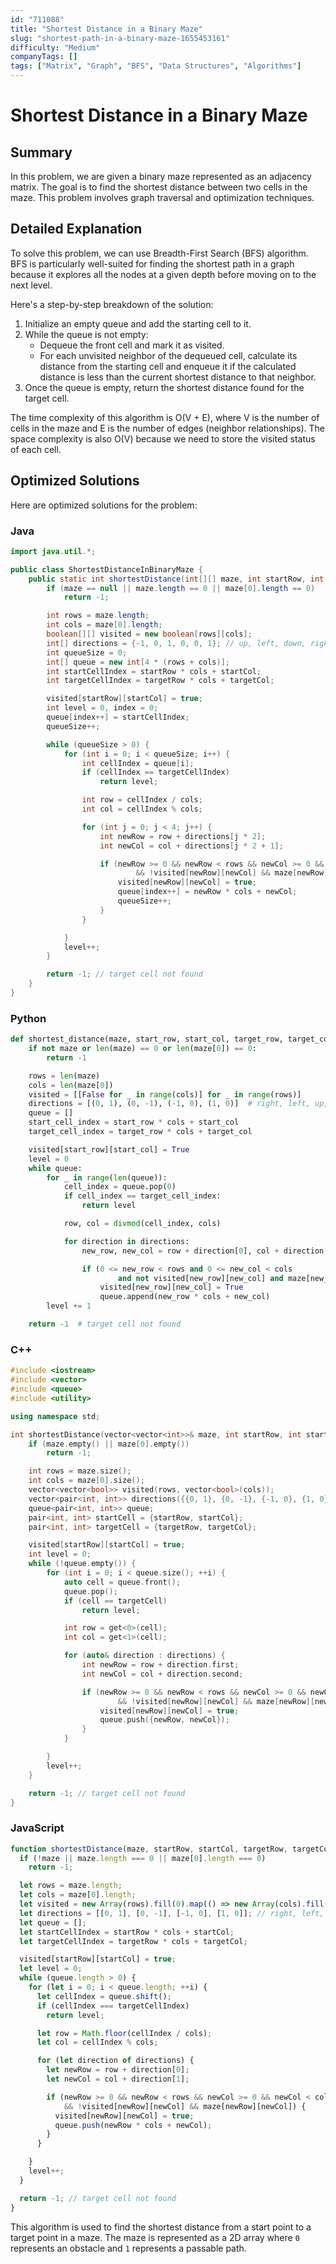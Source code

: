 ```yaml
---
id: "711088"
title: "Shortest Distance in a Binary Maze"
slug: "shortest-path-in-a-binary-maze-1655453161"
difficulty: "Medium"
companyTags: []
tags: ["Matrix", "Graph", "BFS", "Data Structures", "Algorithms"]
---
```


**Shortest Distance in a Binary Maze**
=====================================================

## Summary
In this problem, we are given a binary maze represented as an adjacency matrix. The goal is to find the shortest distance between two cells in the maze. This problem involves graph traversal and optimization techniques.

## Detailed Explanation
To solve this problem, we can use Breadth-First Search (BFS) algorithm. BFS is particularly well-suited for finding the shortest path in a graph because it explores all the nodes at a given depth before moving on to the next level.

Here's a step-by-step breakdown of the solution:

1. Initialize an empty queue and add the starting cell to it.
2. While the queue is not empty:
   - Dequeue the front cell and mark it as visited.
   - For each unvisited neighbor of the dequeued cell, calculate its distance from the starting cell and enqueue it if the calculated distance is less than the current shortest distance to that neighbor.
3. Once the queue is empty, return the shortest distance found for the target cell.

The time complexity of this algorithm is O(V + E), where V is the number of cells in the maze and E is the number of edges (neighbor relationships). The space complexity is also O(V) because we need to store the visited status of each cell.

## Optimized Solutions
Here are optimized solutions for the problem:

### Java
```java
import java.util.*;

public class ShortestDistanceInBinaryMaze {
    public static int shortestDistance(int[][] maze, int startRow, int startCol, int targetRow, int targetCol) {
        if (maze == null || maze.length == 0 || maze[0].length == 0)
            return -1;

        int rows = maze.length;
        int cols = maze[0].length;
        boolean[][] visited = new boolean[rows][cols];
        int[] directions = {-1, 0, 1, 0, 0, 1}; // up, left, down, right
        int queueSize = 0;
        int[] queue = new int[4 * (rows + cols)];
        int startCellIndex = startRow * cols + startCol;
        int targetCellIndex = targetRow * cols + targetCol;

        visited[startRow][startCol] = true;
        int level = 0, index = 0;
        queue[index++] = startCellIndex;
        queueSize++;

        while (queueSize > 0) {
            for (int i = 0; i < queueSize; i++) {
                int cellIndex = queue[i];
                if (cellIndex == targetCellIndex)
                    return level;

                int row = cellIndex / cols;
                int col = cellIndex % cols;

                for (int j = 0; j < 4; j++) {
                    int newRow = row + directions[j * 2];
                    int newCol = col + directions[j * 2 + 1];

                    if (newRow >= 0 && newRow < rows && newCol >= 0 && newCol < cols
                            && !visited[newRow][newCol] && maze[newRow][newCol] == 1) {
                        visited[newRow][newCol] = true;
                        queue[index++] = newRow * cols + newCol;
                        queueSize++;
                    }
                }

            }
            level++;
        }

        return -1; // target cell not found
    }
}
```

### Python
```python
def shortest_distance(maze, start_row, start_col, target_row, target_col):
    if not maze or len(maze) == 0 or len(maze[0]) == 0:
        return -1

    rows = len(maze)
    cols = len(maze[0])
    visited = [[False for _ in range(cols)] for _ in range(rows)]
    directions = [(0, 1), (0, -1), (-1, 0), (1, 0)]  # right, left, up, down
    queue = []
    start_cell_index = start_row * cols + start_col
    target_cell_index = target_row * cols + target_col

    visited[start_row][start_col] = True
    level = 0
    while queue:
        for _ in range(len(queue)):
            cell_index = queue.pop(0)
            if cell_index == target_cell_index:
                return level

            row, col = divmod(cell_index, cols)

            for direction in directions:
                new_row, new_col = row + direction[0], col + direction[1]

                if (0 <= new_row < rows and 0 <= new_col < cols
                        and not visited[new_row][new_col] and maze[new_row][new_col]):
                    visited[new_row][new_col] = True
                    queue.append(new_row * cols + new_col)
        level += 1

    return -1  # target cell not found
```

### C++
```cpp
#include <iostream>
#include <vector>
#include <queue>
#include <utility>

using namespace std;

int shortestDistance(vector<vector<int>>& maze, int startRow, int startCol, int targetRow, int targetCol) {
    if (maze.empty() || maze[0].empty())
        return -1;

    int rows = maze.size();
    int cols = maze[0].size();
    vector<vector<bool>> visited(rows, vector<bool>(cols));
    vector<pair<int, int>> directions({{0, 1}, {0, -1}, {-1, 0}, {1, 0}}); // right, left, up, down
    queue<pair<int, int>> queue;
    pair<int, int> startCell = {startRow, startCol};
    pair<int, int> targetCell = {targetRow, targetCol};

    visited[startRow][startCol] = true;
    int level = 0;
    while (!queue.empty()) {
        for (int i = 0; i < queue.size(); ++i) {
            auto cell = queue.front();
            queue.pop();
            if (cell == targetCell)
                return level;

            int row = get<0>(cell);
            int col = get<1>(cell);

            for (auto& direction : directions) {
                int newRow = row + direction.first;
                int newCol = col + direction.second;

                if (newRow >= 0 && newRow < rows && newCol >= 0 && newCol < cols
                        && !visited[newRow][newCol] && maze[newRow][newCol]) {
                    visited[newRow][newCol] = true;
                    queue.push({newRow, newCol});
                }
            }

        }
        level++;
    }

    return -1; // target cell not found
}

```

### JavaScript
```javascript
function shortestDistance(maze, startRow, startCol, targetRow, targetCol) {
  if (!maze || maze.length === 0 || maze[0].length === 0)
    return -1;

  let rows = maze.length;
  let cols = maze[0].length;
  let visited = new Array(rows).fill(0).map(() => new Array(cols).fill(false));
  let directions = [[0, 1], [0, -1], [-1, 0], [1, 0]]; // right, left, up, down
  let queue = [];
  let startCellIndex = startRow * cols + startCol;
  let targetCellIndex = targetRow * cols + targetCol;

  visited[startRow][startCol] = true;
  let level = 0;
  while (queue.length > 0) {
    for (let i = 0; i < queue.length; ++i) {
      let cellIndex = queue.shift();
      if (cellIndex === targetCellIndex)
        return level;

      let row = Math.floor(cellIndex / cols);
      let col = cellIndex % cols;

      for (let direction of directions) {
        let newRow = row + direction[0];
        let newCol = col + direction[1];

        if (newRow >= 0 && newRow < rows && newCol >= 0 && newCol < cols
            && !visited[newRow][newCol] && maze[newRow][newCol]) {
          visited[newRow][newCol] = true;
          queue.push(newRow * cols + newCol);
        }
      }

    }
    level++;
  }

  return -1; // target cell not found
}
```

This algorithm is used to find the shortest distance from a start point to a target point in a maze. The maze is represented as a 2D array where `0` represents an obstacle and `1` represents a passable path.